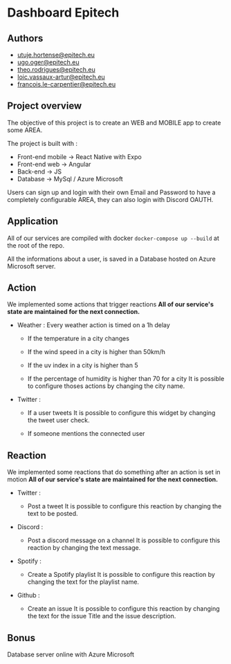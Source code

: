 # **Dashboard Epitech**

## **Authors**

- utuje.hortense@epitech.eu
- ugo.oger@epitech.eu
- theo.rodrigues@epitech.eu
- loic.vassaux-artur@epitech.eu
- francois.le-carpentier@epitech.eu

## **Project overview**

The objective of this project is to create an WEB and MOBILE app to create some AREA.

The project is built with :

- Front-end mobile → React Native with Expo
- Front-end web → Angular
- Back-end → JS
- Database → MySql / Azure Microsoft

Users can sign up and login with their own Email and Password to have a completely configurable AREA, they can also login with Discord OAUTH.

## **Application**


All of our services are compiled with docker `docker-compose up --build` at the root of the repo.

All the informations about a user, is saved in a Database hosted on Azure Microsoft server.

## **Action**

We implemented some actions that trigger reactions
**All of our service's state are maintained for the next connection.**

- Weather : Every weather action is timed on a 1h delay
    - If the temperature in a city changes

    - If the wind speed in a city is higher than 50km/h

    - If the uv index in a city is higher than 5

    - If the percentage of humidity is higher than 70 for a city
    It is possible to configure thoses actions by changing the city name.

- Twitter :
    - If a user tweets
    It is possible to configure this widget by changing the tweet user check.

    - If someone mentions the connected user

## **Reaction**

We implemented some reactions that do something after an action is set in motion
**All of our service's state are maintained for the next connection.**

- Twitter :
    - Post a tweet
    It is possible to configure this reaction by changing the text to be posted.

- Discord :
    - Post a discord message on a channel
    It is possible to configure this reaction by changing the text message.

- Spotify :
    - Create a Spotify playlist
    It is possible to configure this reaction by changing the text for the playlist name.

- Github :
    - Create an issue
    It is possible to configure this reaction by changing the text for the issue Title and the issue description.


## **Bonus**

Database server online with Azure Microsoft